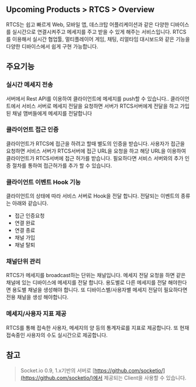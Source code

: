 ## Upcoming Products > RTCS > Overview
RTCS는 쉽고 빠르게 Web, 모바일 앱, 데스크탑 어플리케이션과 같은 다양한 디바이스를 실시간으로 연결시켜주고 메세지를 주고 받을 수 있게 해주는 서비스입니다. RTCS를 이용해서 실시간 협업툴, 멀티플레이어 게임, 채팅, 리얼타임 대시보드와 같은 기능을 다양한 디바이스에서 쉽게 구현 가능합니다.

## 주요기능
### 실시간 메세지 전송
서버에서 Rest API를 이용하여 클라이언트에 메세지를 push할 수 있습니다.. 클라이언트에서 서비스 서버로 메세지 전달을 요청하면 서버가 RTCS서버에게 전달을 하고 가입된 채널 맴버들에게 메세지를 전달합니다

### 클라이언트 접근 인증
클라이언트가 RTCS에 접근을 하려고 할때 별도의 인증을 받습니다. 사용자가 접근을 요청하면 서비스 서버가 RTCS서버에 접근 URL을 요청을 하고 해당 URL을 이용하여 클라이언트가 RTCS서버에 접근 허가를 받습니다. 필요하다면 서비스 서버와의 추가 인증 절차를 통하여 접근허가를 추가 할 수 있습니다.

### 클라이언트 이벤트 Hook 기능
클라이언트의 상태에 따라 서비스 서버로 Hook을 전달 합니다. 전달되는 이벤트의 종류는 아래와 같습니다.
* 접근 인증요청
* 연결 완료
* 연결 종료
* 채널 가입
* 채널 탈퇴

### 채널단위 관리
RTCS가 메세지를 broadcast하는 단위는 채널입니다. 메세지 전달 요청을 하면 같은 채널에 있는 디바이스에 메세지를 전달 합니다. 용도별로 다른 메세지를 전달 해야한다면 용도별 채널을 생성해야 합니다. 또 디바이스별/사용자별 메세지 전달이 필요하다면 전용 채널을 생성 해야합니다.

### 메세지/사용자 지표 제공
RTCS를 통해 접속한 사용자, 메세지의 양 등의 통계자료를 지표로 제공합니다. 또 현재 접속중인 사용자의 수도 실시간으로 제공합니다.

## 참고
> Socket.io 0.9, 1.x기반의 서버로 [https://github.com/socketio/](https://github.com/socketio/)에서 제공되는 Client을 사용할 수 있습니다.
